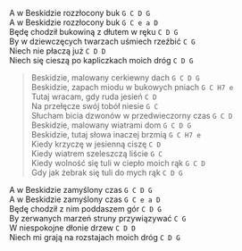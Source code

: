 A w Beskidzie rozzłocony buk  `G C D G`  
A w Beskidzie rozzłocony buk  `G C e a D`  
Będę chodził bukowiną z dłutem w ręku  `C D G`  
By w dziewczęcych twarzach uśmiech rzeźbić  `C G`  
Niech nie płaczą już  `C D D`  
Niech się cieszą po kapliczkach moich dróg  `C D G`

> Beskidzie, malowany cerkiewny dach  `G C D G`  
> Beskidzie, zapach miodu w bukowych pniach  `G C H7 e`  
> Tutaj wracam, gdy ruda jesień  `C D`  
> Na przełęcze swój tobół niesie  `G C`  
> Słucham bicia dzwonów w przedwieczorny czas  `G C D`  
> Beskidzie, malowany wiatrami dom  `G C D G`  
> Beskidzie, tutaj słowa inaczej brzmią  `G C H7 e`  
> Kiedy krzyczę w jesienną ciszę  `C D`  
> Kiedy wiatrem szeleszczą liście  `G C`  
> Kiedy wolność się tuli w ciepło moich rąk  `G C D`  
> Gdy jak żebrak się tuli do mych rąk  `C D G`

A w Beskidzie zamyślony czas  `G C D G`  
A w Beskidzie zamyślony czas  `G C e a D`  
Będę chodził z nim poddaszem gór  `C D G`  
By zerwanych marzeń struny przywiązywać  `C G`  
W niespokojne dłonie drzew  `C D D`  
Niech mi grają na rozstajach moich dróg  `C D G`
